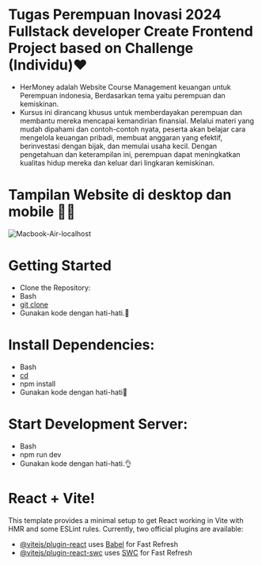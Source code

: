 # Tugas Perempuan Inovasi 2024 Fullstack developer Create Frontend Project based on Challenge (Individu)❤️
- HerMoney adalah Website Course Management keuangan untuk Perempuan indonesia, Berdasarkan tema yaitu perempuan dan kemiskinan.
- Kursus ini dirancang khusus untuk memberdayakan perempuan dan membantu mereka mencapai kemandirian finansial. Melalui materi yang mudah dipahami dan contoh-contoh nyata, peserta akan belajar cara mengelola keuangan pribadi, membuat anggaran yang efektif, berinvestasi dengan bijak, dan memulai usaha kecil. Dengan pengetahuan dan keterampilan ini, perempuan dapat meningkatkan kualitas hidup mereka dan keluar dari lingkaran kemiskinan.

# Tampilan Website di desktop dan mobile 👩‍💻
![Macbook-Air-localhost](https://github.com/user-attachments/assets/5ec54903-42b7-4bf8-9b78-fc6a577d4029)

# Getting Started
- Clone the Repository:
- Bash
- [git clone](https://github.com/sabrintsya/HerMoney-Frontend-Project-based-on-Challenge.git)
- Gunakan kode dengan hati-hati.🙌

# Install Dependencies:
- Bash
- [cd](HerMoney-Frontend-Project-based-on-Challenge)
- npm install
- Gunakan kode dengan hati-hati🙌

# Start Development Server:
- Bash
- npm run dev
- Gunakan kode dengan hati-hati.👌

# React + Vite!
This template provides a minimal setup to get React working in Vite with HMR and some ESLint rules.
Currently, two official plugins are available:
- [@vitejs/plugin-react](https://github.com/vitejs/vite-plugin-react/blob/main/packages/plugin-react/README.md) uses [Babel](https://babeljs.io/) for Fast Refresh
- [@vitejs/plugin-react-swc](https://github.com/vitejs/vite-plugin-react-swc) uses [SWC](https://swc.rs/) for Fast Refresh





  
